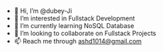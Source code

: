 - 👋 Hi, I’m @dubey-Ji
- 👀 I’m interested in Fullstack Development
- 🌱 I’m currently learning NoSQL Database
- 💞️ I’m looking to collaborate on Fullstack Projects
- 📫 Reach me through ashd1014@gmail.com

<!---
dubey-Ji/dubey-Ji is a ✨ special ✨ repository because its `README.md` (this file) appears on your GitHub profile.
You can click the Preview link to take a look at your changes.
--->
